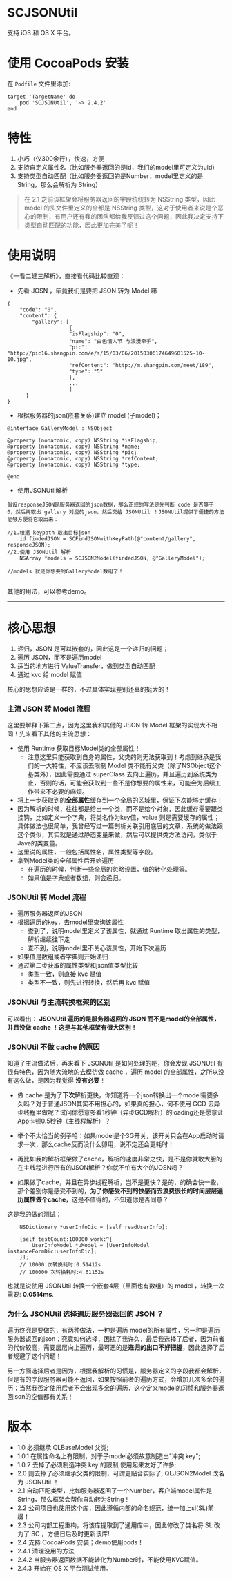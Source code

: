 SCJSONUtil 
============

支持 iOS 和 OS X 平台。

# 使用 CocoaPods 安装

在 `Podfile` 文件里添加:

```
target 'TargetName' do
	pod 'SCJSONUtil', '~> 2.4.2'
end
```

# 特性
1. 小巧（仅300余行），快速，方便
2. 支持自定义属性名（比如服务器返回的是id，我们的model里可定义为uid）
3. 支持类型自动匹配（比如服务器返回的是Number，model里定义的是String，那么会解析为 String）

> 在 2.1 之前该框架会将服务器返回的字段统统转为 NSString 类型，因此 model 的头文件里定义的全都是 NSString 类型，这对于使用者来说是个恶心的限制，有用户还有我的团队都给我反馈过这个问题，因此我决定支持下类型自动匹配的功能，因此更加完美了呢！

# 使用说明

《一看二建三解析》，直接看代码比较直观：

* 先看 JOSN ，毕竟我们是要把 JSON 转为 Model 嘛

```
{
    "code": "0",
    "content": {
        "gallery": [
                    {
                    "isFlagship": "0",
                    "name": "白色情人节 与浪漫牵手",
                    "pic": "http://pic16.shangpin.com/e/s/15/03/06/20150306174649601525-10-10.jpg",
                    "refContent": "http://m.shangpin.com/meet/189",
                    "type": "5"
                    },
                    ...
                    ]
      }
}
```

* 根据服务器的json(嵌套关系)建立 model (子model)；

```
@interface GalleryModel : NSObject
	
@property (nonatomic, copy) NSString *isFlagship;
@property (nonatomic, copy) NSString *name;
@property (nonatomic, copy) NSString *pic;
@property (nonatomic, copy) NSString *refContent;
@property (nonatomic, copy) NSString *type;
	
@end
```

* 使用JSONUtil解析

``` 
假设responseJSON是服务器返回的json数据，那么正规的写法是先判断 code 是否等于 0，然后再取出 gallery 对应的json，然后交给 JSONUtil ！JSONUtil提供了便捷的方法能够方便将它取出来：

//1.根据 keypath 取出目标json
    id findedJSON = SCFindJSONwithKeyPath(@"content/gallery", responseJSON); 
//2.使用 JSONUtil 解析
    NSArray *models = SCJSON2Model(findedJSON, @"GalleryModel");

//models 就是你想要的GalleryModel数组了！
	
```

其他的用法，可以参考demo。

---
	
# 核心思想

1. 递归，JSON 是可以嵌套的，因此这是一个递归的问题；
2. 遍历 JSON，而不是遍历model
3. 适当的地方进行 ValueTransfer，做到类型自动匹配
4. 通过 kvc 给 model 赋值

核心的思想应该是一样的，不过具体实现差别还真的挺大的！

### 主流 JSON 转 Model 流程
这里要解释下第二点，因为这里我和其他的 JSON 转 Model 框架的实现大不相同！先来看下其他的主流思想：
	
- 使用 Runtime 获取目标Model类的全部属性！
	- 注意这里只能获取到自身的属性，父类的则无法获取到！考虑到继承是我们的一大特性，不应该去限制 Model 类不能有父类（除了NSObject这个基类外），因此需要通过 superClass 去向上遍历，并且遍历到系统类为止，否则的话，可能会获取到一些不是你想要的属性来，可能会为后续工作带来不必要的麻烦。
- 将上一步获取到的**全部属性**缓存到一个全局的区域里，保证下次能够走缓存！
 - 因为解析的时候，往往都是给出一个类，而不是给个对象，因此缓存需要跟类挂钩，比如定义一个字典，将类名作为key值，value 则是需要缓存的属性；具体做法也很简单，我曾经写过一篇剖析关联引用底层的文章，系统的做法跟这个类似，其实就是通过静态变量来做，然后可以提供类方法访问，类似于Java的类变量。
 - 这里说的属性，一般包括属性名，属性类型等字段。
- 拿到Model类的全部属性后开始遍历
	- 在遍历的时候，判断一些全局的忽略设置，值的转化处理等。
	- 如果值是字典或者数组，则会递归。

### JSONUtil 转 Model 流程

- 遍历服务器返回的JSON
- 根据遍历的key，去model里查询该属性
	- 查到了，说明model里定义了该属性，就通过 Runtime 取出属性的类型，解析继续往下走
	- 查不到，说明model里不关心该属性，开始下次遍历
- 如果值是数组或者字典则开始递归
- 通过第二步获取的属性类型和json值类型比较
	- 类型一致，则直接 kvc 赋值
	- 类型不一致，则先进行转换，然后再 kvc 赋值

### JSONUtil 与主流转换框架的区别

可以看出： **JSONUtil 遍历的是服务器返回的 JSON 而不是model的全部属性，并且没做 cache ！这是与其他框架有很大区别！**

### JSONUtil 不做 cache 的原因
知道了主流做法后，再来看下 JSONUtil 是如何处理的吧，你会发现 JSONUtil 有很有特色，因为随大流地的去模仿做 cache ，遍历 model 的全部属性，之所以没有这么做，是因为我觉得 **没有必要**！

- 做 cache 是为了**下次**解析更快，你知道将一个json转换出一个model需要多久吗？对于普通JSON其实不用担心的，如果真的担心，何不使用 GCD 去异步线程里做呢？试问你愿意多看1秒钟（异步GCD解析）的loading还是愿意让App卡顿0.5秒钟（主线程解析）？

- 举个不太恰当的例子哈：如果model是个3G开关，该开关只会在App启动时请求一次，那么cache反而没什么卵用，说不定还会更耗时！
- 再比如我的解析框架做了cache，解析的速度非常之快，是不是你就敢大胆的在主线程进行所有的JSON解析？你就不怕有大个的JOSN吗？
- 如果做了cache，并且在异步线程解析，岂不是更快？是的，的确会快一些，那个差别你是感受不到的，**为了你感受不到的快感而去浪费很长的时间层层遍历属性做个cache**，这是不值得的，不知道你是否同意？

这是我的做的测试：

```
    NSDictionary *userInfoDic = [self readUserInfo];

    [self testCount:100000 work:^{
        UserInfoModel *uModel = [UserInfoModel instanceFormDic:userInfoDic];
    }];
	// 10000 次转换耗时:0.51412s
	// 100000 次转换耗时:4.61152s
```

也就是说使用 JSONUtil 转换一个嵌套4层（里面也有数组）的 model ，转换一次需要: **0.0514ms**.

### 为什么 JSONUtil 选择遍历服务器返回的 JSON ？

遍历终究是要做的，有两种做法，一种是遍历 model的所有属性，另一种是遍历 服务器返回的json；究竟如何选择，困扰了我许久，最后我选择了后者，因为前者的代价较高，需要层层向上遍历，最可恶的是**递归的出口不好把握**，因此选择了后者规避了这个问题！

另一方面选择后者是因为，根据我解析的习惯是，服务器定义的字段我都会解析，但是有的字段服务器可能不返回，如果按照前者的遍历方式，会增加几次多余的遍历；当然我否定使用后者不会出现多余的遍历，这个定义model的习惯和服务器返回json的空值都有关系！


# 版本

* 1.0 必须继承 QLBaseModel 父类;
* 1.0.1 在属性命名上有限制，对于子model必须故意制造出"冲突 key";
* 1.0.2 去掉了必须制造冲突 key 的限制,使用起来友好了许多;
* 2.0 则去掉了必须继承父类的限制，可谓更贴合实际了; QLJSON2Model 改名为 JSONUtil ！
* 2.1 自动匹配类型，比如服务器返回了一个Number，客户端model属性是String，那么框架会帮你自动转为String！
* 2.2 公司项目也使用这个库，因此遵循内部的命名规范，统一加上sl(SL)前缀！
* 2.3 公司内部工程重构，将该库提取到了通用库中，因此修改了类名将 SL 改为了 SC ，方便日后及时更新该库!
* 2.4 支持 CocoaPods 安装；demo使用pods！
* 2.4.1 清理没用的方法
* 2.4.2 当服务器返回数据不能转化为Number时，不能使用KVC赋值。
* 2.4.3 开始在 OS X 平台测试使用。
